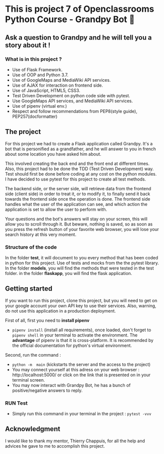 # This is project 7 of Openclassrooms Python Course - Grandpy Bot :snake:

## Ask a question to Grandpy and he will tell you a story about it !

### What is in this project ?
- Use of Flask Framework.
- Use of OOP and Python 3.7.
- Use of GoogleMaps and MediaWiki API services.
- Use of AJAX for interaction on frontend side.
- Use of JavaScript, HTML5, CSS3.
- Test Driven Development on python code side with pytest.
- Use GoogleMaps API services, and MediaWiki API services.
- Use of pipenv (virtual env.)
- Respect and follow recommendations from PEP8(style guide),
 PEP257(docformatter)

## The project
For this project we had to create a Flask application called Grandpy.
It's a bot that is personified as a grandfather, and he will answer 
to you in french about some location you have asked him about.

This involved creating the back end and the front end at different times.
Also, this project had to be done the TDD (Test Driven Development) way. 
Test should first be done before coding at any cost on the python modules. 
I have decided to use pytest for this project to create all test methods.

The backend side, or the server side, will retrieve data from the frontend side (client side)
in order to treat it, or to modify it, to finally send it back towards the frontend side once
the operation is done.
The frontend side handles what the user of the application can see, and which action
the application is set to allow the user to perform with.

Your questions and the bot's answers will stay on your screen, this will allow you to scroll
through it. But beware, nothing is saved, so as soon as you press the refresh
button of your favorite web browser, you will lose your search history at this very moment.


### Structure of the code
In the folder **test**, it will document to you every method that has
been coded in python for this project. Use of tests and mocks from the
the pytest library.
In the folder **models**, you will find the methods that were
tested in the test folder.
in the folder **flaskapp**, you will find the flask application.


##  Getting started

If you want to run this project, clone this project,
but you will need to get on your google account your own
API key to use their services. Also, warning, do not use this
application in a production deployment.


First of all, first you need to **install pipenv**
* `pipenv install` (install all requirements), once loaded, don't
forget to `pipenv shell` in your terminal to activate  the environment.
The **advantage** of pipenv is that it is cross-platform. It is 
recommended by the official documentation for python's virtual
environment.

Second, run the command :
* `python -m  main` (kickstarts the server and the access to the project)
* You may connect yourself at this adress on your web browser : http://localhost:5000/ or click on
the link that is presented on in your terminal screen.
* You may now interact with Grandpy Bot, he has a bunch of positive/negative answers to reply.

### RUN Test
* Simply run this command in your terminal in the project : `pytest -vvv`


## Acknowledgment
I would like to thank my mentor, Thierry Chappuis, for all the help
and advices he gave to me to accomplish this project.
